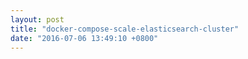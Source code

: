 ```yaml
---
layout: post
title: "docker-compose-scale-elasticsearch-cluster"
date: "2016-07-06 13:49:10 +0800"
---
```



